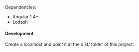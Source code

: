 Dependencies:

- Angular 1.4+
- Lodash

<h4>Development</h4>
Create a localhost and point it at the dist/ folder of this project.
